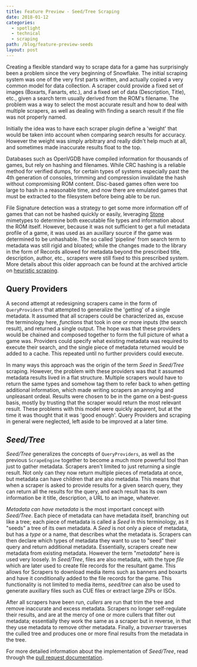 ```yaml
---
title: Feature Preview - Seed/Tree Scraping 
date: 2018-01-12
categories: 
  - spotlight
  - technical
  - scraping
path: /blog/feature-preview-seeds
layout: post
---
```



Creating a flexible standard way to scrape data for a game has surprisingly been a problem since the very beginning of Snowflake. The initial scraping system was one of the very first parts written, and actually copied a very common model for data collection. A scraper could provide a fixed set of images (Boxarts, Fanarts, etc.), and a fixed set of data (Description, Title), etc., given a search term usually derived from the ROM's filename. The problem was a way to select the most accurate result and how to deal with multiple scrapers, as well as dealing with finding a search result if the file was not properly named. 

Initially the idea was to have each scraper plugin define a 'weight' that would be taken into account when comparing search results for accuracy. However the weight was simply arbitrary and really didn't help much at all, and sometimes made inaccurate results float to the top. 

Databases such as OpenVGDB have compiled information for thousands of games, but rely on hashing and filenames. While CRC hashing is a reliable method for verified dumps, for certain types of systems especially past the 4th generation of consoles, trimming and compression invalidate the hash without compromising ROM content. Disc-based games often were too large to hash in a reasonable time, and now there are emulated games that must be extracted to the filesystem before being able to be run. 

File Signature detection was a strategy to get some more information off of games that can not be hashed quickly or easily, leveraging [Stone](https://stone.snowflakepow.red) mimetypes to determine both executable file types and information about the ROM itself. However, because it was not sufficient to get a full metadata profile of a game, it was used as an auxillary source if the game was determined to be unhashable. The so called 'pipeline' from search term to metadata was still rigid and bloated; while the changes made to the library in the form of Records allowed for metadata beyond the prescribed title, description, author, etc., scrapers were still fixed to this prescribed system. More details about this older approach can be found at the archived article on [heuristic scraping](https://snowflakepowe.red//blog/feature-preview-heuristic-scraping).

## Query Providers

A second attempt at redesigning scrapers came in the form of `QueryProviders` that attempted to generalize the 'getting' of a single metadata. It assumed that all scrapers could be characterized as, excuse the terminology here, *functions* that took in one or more inputs (the search result), and returned a single output. The hope was that these providers would be chained and composed together to form the full picture of what a game was. Providers could specify what existing metadata was required to execute their search, and the single piece of metadata returned would be added to a cache. This repeated until no further providers could execute. 

In many ways this approach was the origin of the term *Seed* in *Seed/Tree* scraping. However, the problem with these providers was that it assumed metadata results lived in a flat structure. Multiple scrapers would have to return the same types and somehow tag them to refer back to when getting additional information, which made writing scrapers an annoying and unpleasant ordeal. Results were chosen to be in the game on a best-guess basis, mostly by trusting that the scraper would return the most relevant result. These problems with this model were quickly apparent, but at the time it was thought that it was 'good enough'. Query Providers and scraping in general were neglected, left aside to be improved at a later time.

## *Seed/Tree*

*Seed/Tree* generalizes the concepts of `QueryProviders`, as well as the previous `ScrapeEngine` together to become a much more powerful tool than just to gather metadata. Scrapers aren't limited to just returning a single result. Not only can they now return multiple pieces of metadata at once, but metadata can have children that are also metadata. This means that when a scraper is asked to provide results for a given search query, they can return all the results for the query, and each result has its own information be it title, description, a URL to an image, whatever. 

*Metadata can have metadata* is the most important concept with *Seed/Tree*. Each piece of metadata can have metadata itself, branching out like a tree; each piece of metadata is called a *Seed* in this terminology, as it "seeds" a tree of its own metadata. A *Seed* is not only a piece of metadata, but has a *type* or a name, that describes what the metadata is. Scrapers can then declare which types of metadata they want to use to "seed" their query and return additional metadata. Essentially, scrapers create new metadata from existing metadata. However the term "*metadata*" here is used very loosely. In *Seed/Tree*, files are also metadata, with the type *file* which are later used to create file records for the resultant game. This allows for Scrapers to download media items such as banners and boxarts and have it conditionally added to the file records for the game. This functionality is not limited to media items, *seed/tree* can also be used to generate auxillary files such as CUE files or extract large ZIPs or ISOs. 

After all scrapers have been run, *cullers* are run that trim the tree and remove inaccurate and excess metadata. Scrapers no longer self-regulate their results, and are at the mercy of one or more cullers that filter out metadata; essentially they work the same as a scraper but in reverse, in that they use metadata to remove other metadata. Finally, a *traverser* traverses the culled tree and produces one or more final results from the metadata in the tree.

For more detailed information about the implementation of  *Seed/Tree*, read through the [pull request documentation](https://github.com/SnowflakePowered/snowflake/pull/262).
